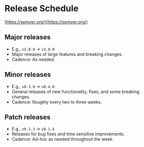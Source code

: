 # Release Schedule

[https://semver.org/](https://semver.org/)

## Major releases

- E.g., `v2.0.0` -> `v3.0.0`
- Major releases of large features and breaking changes.
- Cadence: As needed.

## Minor releases

- E.g., `v0.3.0` -> `v0.4.0`
- General releases of new functionality, fixes, and some breaking changes.
- Cadence: Roughly every two to three weeks.

## Patch releases

- E.g., `v0.1.3` -> `v0.1.4`
- Releases for bug fixes and time sensitive improvements.
- Cadence: Ad-hoc as needed throughout the week.
